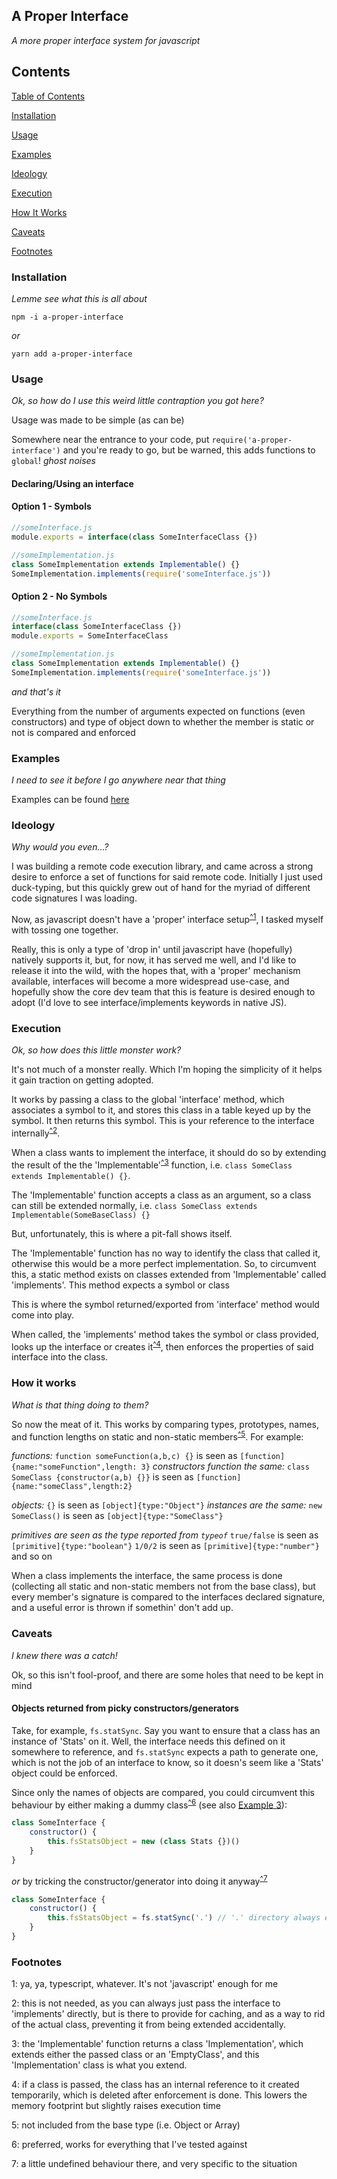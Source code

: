 
## A Proper Interface
*A more proper interface system for javascript*



## Contents

[Table of Contents](#contents)

[Installation](#installation)

[Usage](#usage)

[Examples](/examples)

[Ideology](#ideology)

[Execution](#execution)

[How It Works](#how-it-works)

[Caveats](#caveats)

[Footnotes](#footnotes)



### Installation 
*Lemme see what this is all about*

`npm -i a-proper-interface`

*or*

`yarn add a-proper-interface` 



### Usage
*Ok, so how do I use this weird little contraption you got here?*

Usage was made to be simple (as can be)

Somewhere near the entrance to your code, put `require('a-proper-interface')` and you're ready to go, but be warned, this adds functions to `global`! *ghost noises*

#### Declaring/Using an interface

#### Option 1 - Symbols

```javascript
//someInterface.js
module.exports = interface(class SomeInterfaceClass {})

//someImplementation.js
class SomeImplementation extends Implementable() {}
SomeImplementation.implements(require('someInterface.js'))
```

#### Option 2 - No Symbols

```javascript
//someInterface.js
interface(class SomeInterfaceClass {})
module.exports = SomeInterfaceClass

//someImplementation.js
class SomeImplementation extends Implementable() {}
SomeImplementation.implements(require('someInterface.js'))
```

*and that's it*

Everything from the number of arguments expected on functions (even constructors) and type of object down to whether the member is static or not is compared and enforced 


### Examples
*I need to see it before I go anywhere near that thing*

Examples can be found [here](/examples)



### Ideology
*Why would you even...?*

I was building a remote code execution library, and came across a strong desire to enforce a set of functions for said remote code. Initially I just used duck-typing, but this quickly grew out of hand for the myriad of different code signatures I was loading. 

Now, as javascript doesn't have a 'proper' interface setup<sup>[^1](#fn1)</sup>, I tasked myself with tossing one together.

Really, this is only a type of 'drop in' until javascript have (hopefully) natively supports it, but, for now, it has served me well, and I'd like to release it into the wild, with the hopes that, with a 'proper' mechanism available, interfaces will become a more widespread use-case, and hopefully show the core dev team that this is feature is desired enough to adopt (I'd love to see interface/implements keywords in native JS).


### Execution
*Ok, so how does this little monster work?*

It's not much of a monster really. Which I'm hoping the simplicity of it helps it gain traction on getting adopted. 

It works by passing a class to the global 'interface' method, which associates a symbol to it, and stores this class in a table keyed up by the symbol. It then returns this symbol. This is your reference to the interface internally<sup>[^2](#fn2)</sup>.

When a class wants to implement the interface, it should do so by extending the result of the the 'Implementable'<sup>[^3](#fn3)</sup> function, i.e. `class SomeClass extends Implementable() {}`.

The 'Implementable' function accepts a class as an argument, so a class can still be extended normally, i.e. `class SomeClass extends Implementable(SomeBaseClass) {}`

But, unfortunately, this is where a pit-fall shows itself.

The 'Implementable' function has no way to identify the class that called it, otherwise this would be a more perfect implementation. So, to circumvent this, a static method exists on classes extended from 'Implementable' called 'implements'. This method expects a symbol or class

This is where the symbol returned/exported from 'interface' method would come into play. 

When called, the 'implements' method takes the symbol or class provided, looks up the interface or creates it<sup>[^4](#fn4)</sup>, then enforces the properties of said interface into the class. 

### How it works
*What is that thing doing to them?*

So now the meat of it. This works by comparing types, prototypes, names, and function lengths on static and non-static members<sup>[^5](#fn5)</sup>.
For example:

*functions:*
	`function someFunction(a,b,c) {}` is seen as `[function]{name:"someFunction",length: 3}`
*constructors function the same:*
	`class SomeClass {constructor(a,b) {}}` is seen as `[function]{name:"someClass",length:2}`

*objects:*
	`{}` is seen as `[object]{type:"Object"}`
*instances are the same:*
	`new SomeClass()` is seen as `[object]{type:"SomeClass"}`

*primitives are seen as the type reported from `typeof`*
	`true/false` is seen as `[primitive]{type:"boolean"}`
	`1/0/2` is seen as `[primitive]{type:"number"}`
	and so on

When a class implements the interface, the same process is done (collecting all static and non-static members not from the base class), but every member's signature is compared to the interfaces declared signature, and a useful error is thrown if somethin' don't add up.

### Caveats
*I knew there was a catch!*

Ok, so this isn't fool-proof, and there are some holes that need to be kept in mind

#### Objects returned from picky constructors/generators

Take, for example, `fs.statSync`. Say you want to ensure that a class has an instance of 'Stats' on it. Well, the interface needs this defined on it somewhere to reference, and `fs.statSync` expects a path to generate one, which is not the job of an interface to know, so it doesn's seem like a 'Stats' object could be enforced.

Since only the names of objects are compared, you could circumvent this behaviour by either making a dummy class<sup>[^6](#fn6)</sup> (see also [Example 3](/examples/#example3)):
```javascript
class SomeInterface {
	constructor() {
		this.fsStatsObject = new (class Stats {})()
	}
}
```
*or* by tricking the constructor/generator into doing it anyway<sup>[^7](#fn7)</sup>
```javascript
class SomeInterface {
	constructor() {
		this.fsStatsObject = fs.statSync('.') // '.' directory always exists, so this passes
	}
}

```

### Footnotes

<a name="fn1">1</a>: ya, ya, typescript, whatever. It's not 'javascript' enough for me

<a name="fn2">2</a>: this is not needed, as you can always just pass the interface to 'implements' directly, but is there to provide for caching, and as a way to rid of the actual class, preventing it from being extended accidentally.

<a name="fn3">3</a>: the 'Implementable' function returns a class 'Implementation', which extends either the passed class or an 'EmptyClass', and this 'Implementation' class is what you extend.

<a name="fn4">4</a>: if a class is passed, the class has an internal reference to it created temporarily, which is deleted after enforcement is done. This lowers the memory footprint but slightly raises execution time

<a name="f5">5</a>: not included from the base type (i.e. Object or Array)

<a name="fn6">6</a>: preferred, works for everything that I've tested against

<a name="fn7">7</a>: a little undefined behaviour there, and very specific to the situation